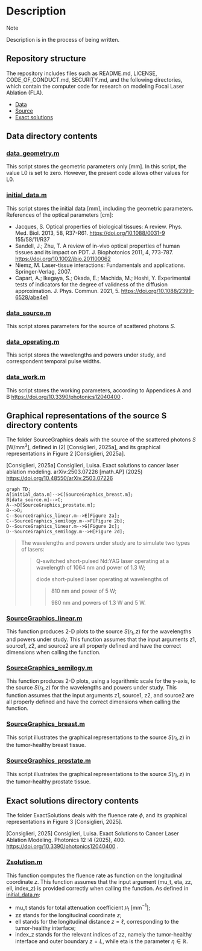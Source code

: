 # Description

> [!NOTE] 
> Description is in the process of being written.

## Repository structure

The repository includes files such as README.md, LICENSE, CODE_OF_CONDUCT.md, SECURITY.md,
and the following directories, which contain the computer code for research on modeling Focal Laser Ablation (FLA). 
* [Data](#data-directory-contents)
* [Source](#graphical-representations-of-the-source-s-directory-contents)
* [Exact solutions](#exact-solutions-directory-contents)

## Data directory contents

### [data_geometry.m](data/data_geometry.m)

This script stores the geometric parameters only [mm]. In this script, the value L0 is set to zero. However, the present code allows other values for L0.

### [initial_data.m](Data/initial_data.m)

This script stores the initial data [mm], including the geometric parameters. References of the optical parameters [cm]:

- Jacques, S. Optical properties of biological tissues: A review. Phys. Med. Biol. 2013, 58, R37-R61. https://doi.org/10.1088/0031-9 155/58/11/R37
- Sandell, J.; Zhu, T. A review of in-vivo optical properties of human tissues and its impact on PDT. J. Biophotonics 2011, 4, 773-787. https://doi.org/10.1002/jbio.201100062
- Niemz, M. Laser-tissue interactions: Fundamentals and applications. Springer-Verlag, 2007.
- Capart, A.; Ikegaya, S.; Okada, E.; Machida, M.; Hoshi, Y. Experimental tests of indicators for the degree of validness of the diffusion approximation. J. Phys. Commun. 2021, 5. https://doi.org/10.1088/2399-6528/abe4e1

### [data_source.m](Data/data_source.m)

This script stores parameters for the source of scattered photons $S$.

### [data_operating.m](Data/data_operating.m)

This script stores the wavelengths and powers under study, and correspondent temporal pulse widths.

### [data_work.m](Data/data_work.m)

This script stores the working parameters, according to Appendices A and B https://doi.org/10.3390/photonics12040400 .

## Graphical representations of the source S directory contents

The folder SourceGraphics deals with the source of the scattered photons $S$ [W/mm$^3$], defined in (2) [Consiglieri, 2025a], and its graphical representations in Figure 2 [Consiglieri, 2025a].

[Consiglieri, 2025a] Consiglieri, Luisa. Exact solutions to cancer laser ablation modeling. arXiv:2503.07226 [math.AP] (2025) https://doi.org/10.48550/arXiv.2503.07226

```mermaid
graph TD;
A[initial_data.m]-->C[SourceGraphics_breast.m];
B[data_source.m]-->C;
A-->D[SourceGraphics_prostate.m];
B-->D;
C--SourceGraphics_linear.m-->E[Figure 2a];
C--SourceGraphics_semilogy.m-->F[Figure 2b];
D--SourceGraphics_linear.m-->G[Figure 2c];
D--SourceGraphics_semilogy.m-->H[Figure 2d];
```

>The wavelengths and powers under study are to simulate two types of lasers:
>
>> Q-switched short-pulsed Nd:YAG laser operating at a wavelength of 1064 nm and power of 1.3 W;
>>
>> diode short-pulsed laser operating at wavelengths of
>> 
>>> 810 nm and power of 5 W;
>>> 
>>> 980 nm and powers of 1.3 W and 5 W.


### [SourceGraphics_linear.m](SourceGraphicalRepresentations/SourceGraphics_linear.m)

This function produces 2-D plots to the source $S(r_\mathrm{f},z)$ for the wavelengths and powers under study. This function assumes that the input arguments z1, source1, z2, and source2 are all properly defined and have the correct dimensions when calling the function.

### [SourceGraphics_semilogy.m](SourceGraphicalRepresentations/SourceGraphics_semilogy.m)

This function produces 2-D plots, using a logarithmic scale for the y-axis, to the source $S(r_\mathrm{f},z)$ for the wavelengths and powers under study. This function assumes that the input arguments z1, source1, z2, and source2 are all properly defined and have the correct dimensions when calling the function.

### [SourceGraphics_breast.m](SourceGraphicalRepresentations/SourceGraphics_breast.m)

This script illustrates the graphical representations to the source $S(r_\mathrm{f},z)$ in the tumor-healthy breast tissue. 

### [SourceGraphics_prostate.m](SourceGraphicalRepresentations/SourceGraphics_prostate.m)

This script illustrates the graphical representations to the source $S(r_\mathrm{f},z)$ in the tumor-healthy prostate tissue.

## Exact solutions directory contents

The folder ExactSolutions deals with the fluence rate $\phi$, and its graphical representations in Figure 3 [Consiglieri, 2025].

[Consiglieri, 2025] Consiglieri, Luisa. Exact Solutions to Cancer Laser Ablation Modeling. Photonics 12 :4 (2025), 400. https://doi.org/10.3390/photonics12040400 .

### [Zsolution.m](ExactSolutions/Zsolution.m)

This function computes the fluence rate as function on the longitudinal coordinate $z$. This function assumes that the input argument (mu_t, eta, zz, ell, index_z) is provided correctly when calling the function. As defined in [initial_data.m](Data/initial_data.m):
* mu_t stands for total attenuation coefficient $\mu_\mathrm{t}$ [mm$^{-1}$];
* zz stands for the longitudinal coordinate $z$;
* ell stands for the longitudinal distance $z = \ell$, corresponding to the tumor-healthy interface;
* index_z stands for the relevant indices of zz, namely the tumor-healthy interface and outer boundary $z = L$,
while eta is the parameter $\eta\in\mathbb{R}$.
